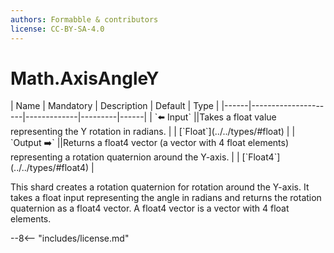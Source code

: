 ```yaml
---
authors: Formabble & contributors
license: CC-BY-SA-4.0
---
```



# Math.AxisAngleY

<div class="sh-parameters" markdown="1">
| Name | Mandatory | Description | Default | Type |
|------|---------------------|-------------|---------|------|
| `⬅️ Input` ||Takes a float value representing the Y rotation in radians. | | [`Float`](../../types/#float) |
| `Output ➡️` ||Returns a float4 vector (a vector with 4 float elements) representing a rotation quaternion around the Y-axis. | | [`Float4`](../../types/#float4) |

</div>

This shard creates a rotation quaternion for rotation around the Y-axis. It takes a float input representing the angle in radians and returns the rotation quaternion as a float4 vector. A float4 vector is a vector with 4 float elements.

--8<-- "includes/license.md"

